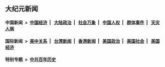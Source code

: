 ## 大纪元新闻

#### 中国新闻 &nbsp;>&nbsp; [中国经济](indexes/ncid283/README.md?02250845) &nbsp;| &nbsp; [大陆政治](indexes/ncid277/README.md?02250845) &nbsp;| &nbsp; [社会万象](indexes/ncid282/README.md?02250845) &nbsp;| &nbsp; [中国人权](indexes/ncid278/README.md?02250845) &nbsp;| &nbsp; [群体事件](indexes/ncid279/README.md?02250845) &nbsp;| &nbsp; [天灾人祸](indexes/ncid280/README.md?02250845)

#### 国际新闻 &nbsp;>&nbsp; [美中关系](indexes/nf1412576/README.md?02250845) &nbsp;| &nbsp; [台湾新闻](indexes/ncid1349361/README.md?02250845) &nbsp;| &nbsp; [香港新闻](indexes/ncid1349362/README.md?02250845) &nbsp;| &nbsp; [美国政治](indexes/ncid1078159/README.md?02250845) &nbsp;| &nbsp; [美国社会](indexes/ncid1078160/README.md?02250845) &nbsp;| &nbsp; [美国经济](indexes/ncid1078158/README.md?02250845)

#### 特别专题 &nbsp;>&nbsp; [中共百年历史](https://github.com/epoch-news/epoch-special/blob/master/README.md?02250845)  
